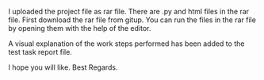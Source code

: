 
I uploaded the project file as rar file.
There are .py and html files in the rar file.
First download the rar file from gitup.
You can run the files in the rar file by opening them with the help of the editor.

A visual explanation of the work steps performed has been added to the test task report file.

I hope you will like.
Best Regards.
